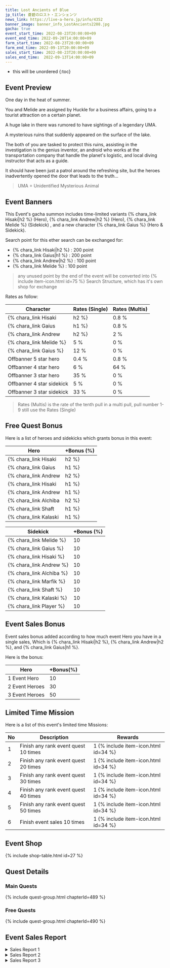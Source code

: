 ```yaml
---
title: Lost Ancients of Blue
jp_title: 蒼碧のロスト・エンシェンツ
news_link: https://live-a-hero.jp/info/4352
banner_image: banner_info_LostAncients2208.jpg
gacha: true
event_start_time: 2022-08-23T20:00:00+09
event_end_time: 2022-09-20T14:00:00+09
farm_start_time: 2022-08-23T20:00:00+09
farm_end_time: 2022-09-13T20:00:00+09
sales_start_time: 2022-08-23T20:00:00+09
sales_end_time:  2022-09-13T14:00:00+09
---
```


* this will be unordered
{:toc}

## Event Preview

One day in the heat of summer.

You and Melide are assigned by Huckle for a business affairs, going to a tourist attraction on a certain planet.

A huge lake in there was rumored to have sightings of a legendary UMA.

A mysterious ruins that suddenly appeared on the surface of the lake.

The both of you are tasked to protect this ruins, assisting in the investigation is the genius inventor,
an android who works at the transportation company that handle the planet's logistic,
and local diving instructor that acts as a guide.

It should have been just a patrol around the refreshing site, but the heroes inadvertently opened the door that leads to the truth…

> UMA = Unidentified Mysterious Animal

## Event Banners

This Event's gacha summon includes time-limited variants {% chara_link Hisaki|h2 %} (Hero), {% chara_link Andrew|h2 %} (Hero), {% chara_link Melide %} (Sidekick) , and a new character {% chara_link Gaius %} (Hero & Sidekick).

Search point for this ether search can be exchanged for:

- {% chara_link Hisaki|h2 %} : 200 point
- {% chara_link Gaius|h1 %} : 200 point
- {% chara_link Andrew|h2 %} : 100 point
- {% chara_link Melide %} : 100 point

> any unused point by the end of the event will be converted into {% include item-icon.html id=75 %} Search Structure, which has it's own shop for exchange

Rates as follow:

| Character                                                | Rates (Single) | Rates (Multis) |
|----------------------------------------------------------|----------------|----------------|
| {% chara_link Hisaki|h2 %}                               | 0.8 %            | 1.6 %            |
| {% chara_link Gaius|h1 %}                              | 0.8 %             | 1.6 %             |
| {% chara_link Andrew|h2 %}                                | 2 %              | 32 %             |
| {% chara_link Melide %}                                   | 5 %             | 0 %             |
| {% chara_link Gaius %}                                   | 12 %             | 0 %             |
| Offbanner 5 star hero                                    | 0.4 %            | 0.8 %            |
| Offbanner 4 star hero                                    | 6 %              | 64 %             |
| Offbanner 3 star hero                                    | 35 %             | 0 %              |
| Offbanner 4 star sidekick                                | 5 %              | 0 %              |
| Offbanner 3 star sidekick                                | 33 %             | 0 %              |

>Rates (Multis) is the rate of the tenth pull in a multi pull, pull number 1-9 still use the Rates (Single)


## Free Quest Bonus

Here is a list of heroes and sidekicks which grants bonus in this event:

| Hero | +Bonus (%)|
|------------|--------------|
| {% chara_link Hisaki|h2 %} | 40 |
| {% chara_link Gaius|h1 %} | 40 |
| {% chara_link Andrew|h2 %} | 30 |
| {% chara_link Hisaki|h1 %} | 10 |
| {% chara_link Andrew|h1 %}  | 20 |
| {% chara_link Alchiba|h2 %}  | 20 |
| {% chara_link Shaft|h1 %} | 20 |
| {% chara_link Kalaski|h1 %}  | 10 |

| Sidekick | +Bonus (%) |
|-------------|---------------|
| {% chara_link Melide %} | 10 | 
| {% chara_link Gaius %} | 10 | 
| {% chara_link Hisaki %} | 10 | 
| {% chara_link Andrew %} | 10 | 
| {% chara_link Alchiba %}  | 10 | 
| {% chara_link Marfik %}  | 10 | 
| {% chara_link Shaft %}  | 10 | 
| {% chara_link Kalaski %}  | 10 | 
| {% chara_link Player %} | 10 | 

## Event Sales Bonus

Event sales bonus added according to how much event Hero you have in a single sales, Which is
{% chara_link Hisaki|h2 %}, {% chara_link Andrew|h2 %}, and {% chara_link Gaius|h1 %}. 

Here is the bonus:

| Hero   | +Bonus(%) |
|--------|-----------|
| 1 Event Hero   |     10    |
| 2 Event Heroes |     30    |
| 3 Event Heroes |     50    |

## Limited Time Mission

Here is a list of this event's limited time Missions:

| No  | Description      | Rewards      |
|----|-----------------------------------------------------------|----------------|
| 1  | Finish any rank event quest 10 times | 1 {% include item-icon.html id=34 %}    |
| 2  | Finish any rank event quest 20 times | 1 {% include item-icon.html id=34 %}    |
| 3  | Finish any rank event quest 30 times | 1 {% include item-icon.html id=34 %}    |
| 4  | Finish any rank event quest 40 times | 1 {% include item-icon.html id=34 %}    |
| 5  | Finish any rank event quest 50 times | 1 {% include item-icon.html id=34 %}    |
| 6  | Finish event sales 10 times | 1 {% include item-icon.html id=34 %}    |

## Event Shop

{% include shop-table.html id=27 %}

## Quest Details

### Main Quests

{% include quest-group.html chapterId=489 %}

### Free Quests

{% include quest-group.html chapterId=490 %}

## Event Sales Report

<details><summary>Sales Report 1</summary>
<p> <code>character0</code> はとある湖の観光地で、<br>写真撮影会に臨んでいた。<br><br>湖を背に、集まってくれた<br>ファンたちにサービスをしながら<br>一緒に写真を撮る <code>character0</code> 。<br><br>順調に進み、最後のヒトと<br>写真を撮ると撮影会は無事に終了<br><br>しかし翌日、事件は起こった。<br><br>その時撮影された写真の一枚。<br> <code>character0</code> たちの後ろ、湖の上に<br>見たことのない生き物らしき<br>巨大な影が写り込んでいたのだ。<br><br>SNSで公開されるやいなや、大きな<br>話題となり、笑顔で写っていた<br> <code>character0</code> の名前にちなんだ<br>愛称が付けられているという。<br>
</p>
</details>

<details><summary>Sales Report 2</summary>
<p>避暑地での撮影の仕事をこなす<br> <code>character0</code> と <code>character1</code> 。<br><br>今回の番組は <code>character0</code> と <code>character1</code> の<br>オフショットを特集するというもの。<br><br>スタッフたちも同行せず、<br>２人はカメラだけを渡されて<br>湖畔のスイートホテルで時間を過ごす。<br><br>休暇を過ごすだけで仕事になると<br>喜ぶ <code>character1</code> に対して、少し<br>落ち着かない様子の <code>character0</code> 。<br><br>２人は湖畔を散歩したり、<br>ダイビングしたり、花火をしたりと<br>湖での時間を楽しみながら、<br>撮影を進めて、収録は完了した。<br><br>追記：<br>翌日、そのまま休暇を取りたいと申請が<br> <code>character0</code> からあったので承認します。<br>
</p>
</details>

<details><summary>Sales Report 3</summary>
<p>湖で休暇を楽しむヒーローたち。<br> <code>character0</code> と <code>character1</code> は薪を集め、<br>バーベキューの準備を進めていた。<br><br>せっかくなら獲れたての魚が<br>食べたいと言い出す <code>character2</code> 。<br> <code>character3</code> も楽しそうだと<br>２人で素潜りをすることに。<br><br>どちらがより大物を捕まえられるかを<br>勝負しようと、２人は湖へと潜っていく。<br><br> <code>character0</code> は火を起こして、<br> <code>character1</code> は調理を進めていると、<br> <code>character2</code> が大声で２人を呼んだ。<br>慌てて駆け付けると、そこには巨大な何かの<br>部品らしき物を持つ <code>character3</code> の姿が。<br><br>これは食べられないと、笑う４人。<br><br>後日、バーベキューをした会場の近くで<br>古代文明の遺物が見つかったという…
</p>
</details>

